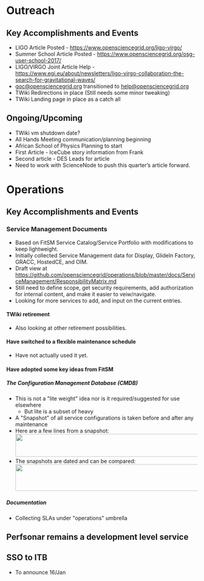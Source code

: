 # Outreach
## Key Accomplishments and Events

  * LIGO Article Posted - https://www.opensciencegrid.org/ligo-virgo/
  * Summer School Article Posted - https://www.opensciencegrid.org/osg-user-school-2017/
  * LIGO/VIRGO Joint Article Help - https://www.egi.eu/about/newsletters/ligo-virgo-collaboration-the-search-for-gravitational-waves/
  * goc@opensciencegrid.org transitioned to help@opensciencegrid.org
  * TWiki Redirections in place (Still needs some minor tweaking)
  * TWiki Landing page in place as a catch all
  
## Ongoing/Upcoming
   * TWiki vm shutdown date?
   * All Hands Meeting communication/planning beginning
   * African School of Physics Planning to start
   * First Article - IceCube story information from Frank
   * Second article - DES Leads for article
   * Need to work with ScienceNode to push this quarter’s article forward.
   
# Operations
## Key Accomplishments and Events

### Service Management Documents 
   * Based on FitSM Service Catalog/Service Portfolio with modifications to keep lightweight.
   * Initially collected Service Management data for Display, GlideIn Factory, GRACC, HostedCE, and OIM. 
   * Draft view at https://github.com/opensciencegrid/operations/blob/master/docs/ServiceManagement/ResponsibilityMatrix.md 
   * Still need to define scope, get security requirements, add authorization for internal content, and make it easier to veiw/navigate. 
   * Looking for more services to add, and input on the current entries. 
   
#### TWiki retirement
   * Also looking at other retirement possibilities.
   
#### Have switched to a flexible maintenance schedule
   * Have not actually used it yet.
   
#### Have adopted some key ideas from FitSM
##### The Configuration Management Database (CMDB)
   * This is not a "lite weight" idea nor is it required/suggested for use elsewhere
      * But lite is a subset of heavy
   * A "Snapshot" of all service configurations is taken before and after any maintenance
   * Here are a few lines from a snapshot:
<img src="http://steige.grid.iu.edu/steige/snapshot.png" width='630' height='60'  /><br>
   * The snapshots are dated and can be compared:
<img src="http://steige.grid.iu.edu/steige/delta.png" width='630' height='70'  /><br>

##### Documentation
   * Collecting SLAs under "operations" umbrella 
   
## Perfsonar remains a development level service

## SSO to ITB
   * To announce 16/Jan

